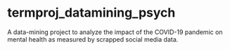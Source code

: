 # termproj_datamining_psych
A data-mining project to analyze the impact of the COVID-19 pandemic on mental health as measured by scrapped social media data.
